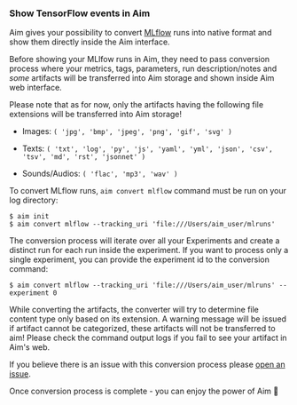 ### Show TensorFlow events in Aim

Aim gives your possibility to convert [MLflow](https://mlflow.org/) runs into native format and show them directly
inside the Aim interface.

Before showing your MLlfow runs in Aim, they need to pass conversion process where your metrics, tags, parameters, run
description/notes and *some* artifacts will be transferred into Aim storage and shown inside Aim web interface.

Please note that as for now, only the artifacts having the following file extensions will be transferred into Aim
storage!

* Images: `(
  'jpg',
  'bmp',
  'jpeg',
  'png',
  'gif',
  'svg'
  )`

* Texts: `(
  'txt',
  'log',
  'py',
  'js',
  'yaml',
  'yml',
  'json',
  'csv',
  'tsv',
  'md',
  'rst',
  'jsonnet'
  )`

* Sounds/Audios: `(
  'flac',
  'mp3',
  'wav'
  )`

To convert MLflow runs, `aim convert mlflow` command must be run on your log directory:

```commandline
$ aim init
$ aim convert mlflow --tracking_uri 'file:///Users/aim_user/mlruns'
```

The conversion process will iterate over all your Experiments and create a distinct run for each run inside the
experiment. If you want to process only a single experiment, you can provide the experiment id to the conversion
command:

```commandline
$ aim convert mlflow --tracking_uri 'file:///Users/aim_user/mlruns' --experiment 0
```

While converting the artifacts, the converter will try to determine file content type only based on its extension. A
warning message will be issued if artifact cannot be categorized, these artifacts will not be transferred to aim!
Please check the command output logs if you fail to see your artifact in Aim's web.

If you believe there is an issue with this conversion process
please [open an issue](https://github.com/aimhubio/aim/issues/new/choose).

Once conversion process is complete - you can enjoy the power of Aim 🚀